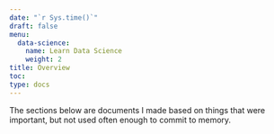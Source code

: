 ```yaml
---
date: "`r Sys.time()`"
draft: false
menu:
  data-science:
    name: Learn Data Science
    weight: 2
title: Overview
toc: 
type: docs
---
```


The sections below are documents I made based on things that were important, but not used often enough to commit to memory.

